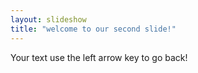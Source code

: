 ```yaml
---
layout: slideshow
title: "welcome to our second slide!"
---
```

Your text
use the left arrow key to go back!
